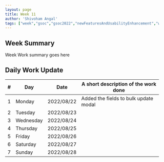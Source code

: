 ```yaml
---
layout: page
title: Week 11
author: 'Shivoham Angal'
tags: ["week","gsoc","gsoc2022","newFeaturesAndUsabilityEnhancement","week#11","eval#2"]
---
```


## Week Summary

Week Work summary goes here 

## Daily Work Update

|\#|Day|Date|A short description of the work done|  
|---	|---	|---	|---	|  
|1   	| Monday 	|   2022/08/22	| Added the fields to bulk  update modal |  
|2   	| Tuesday  	|   2022/08/23	| 	|  
|3   	| Wednesday |  2022/08/24 	|  |  
|4   	| Thursday  |   2022/08/25	|  |  
|5   	| Friday  	|   2022/08/26	|  |  
|6   	| Saturday  |  2022/08/27	|  |  
|7   	| Sunday  	|   2022/08/28	|  |  

